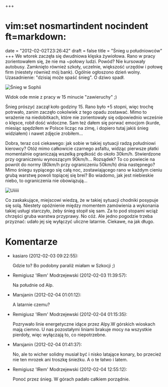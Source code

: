 +++
# vim:set nosmartindent nocindent ft=markdown:
date = "2012-02-02T23:26:42"
draft = false
title = "Śnieg u południowców"
+++
We wtorek zaczęła się dwudniowa klęska żywiołowa. Rano w pracy zorientowałem
się, że nie ma ~połowy ludzi. Powód? Nie kursowały autobusy. Zamknięto również
szkoły, uczelnie, większość urzędów i połowę firm (niestety również mój bank).
Ogólnie ogłoszono dzień wolny. Uzasadnienie: "dzisiaj może spaść śnieg". O
dziwo spadł.

![Śnieg w Sophii](http://pub.lrem.net/2012/02/snieg1.jpg)

Widok ode mnie z pracy w 15 minucie "zawieruchy" ;)

Śnieg prószyć zaczął koło godziny 15. Rano było +5 stopni, więc trochę
potrwało, zanim zaczęło cokolwiek z tego opadu zostawać. Mimo to wrażenie na
niedobitkach, które nie zorientowały się odpowiednio wcześnie o klęsce, robił
dość widoczne. Sam też dałem się porwać emocjom (kurde, miesiąc spędziłem w
Polsce licząc na zimę, i dopiero tutaj jakiś śnieg widziałem) i nawet zdjęcie
zrobiłem...

Dobra, teraz coś ciekawego: jak sobie w takiej sytuacji radzą południowi
kierowcy? Otóż mimo całkowicie czarnego asfaltu, widząc pierwsze płatki
momentalnie ograniczają wszelką prędkość do około 30km/h. Stwierdzone przy
ograniczeniu wynoszącym 90km/h... Rozsądek? To co powiecie na powrót do normy
(80km/h przy ograniczeniu 50km/h) dnia następnego? Mimo śniegu sypiącego się
całą noc, zostawiającego rano w każdym cieniu grubą warstwę powoli topiącej
się brei? Bo wiadomo, jak jest niebieskie niebo, to ograniczenia nie
obowiązują...

![Uiiiii](http://pub.lrem.net/2012/02/snieg2.jpg)

Co zaskakujące, miejscowi wiedzą, że w takiej sytuacji chodniki posypuje się
solą. Niestety opóźnienie między momentem zamówienia a wykonania takiej usługi
starczyło, żeby śnieg stopił się sam. Za to pod stopami wciąż chrzęści gruba
warstwa przyprawy. No cóż. Ale jedno pogodzie trzeba przyznać: udało jej się
wyłączyć uliczne latarnie. Ciekawe, na jak długo.

# Komentarze

* kasiaro (2012-02-03 09:22:55): <p>Gdzie to? Bo podobny paraliż miałam w
  Szkocji ;)</p>
* Remigiusz 'lRem' Modrzejewski (2012-02-03 11:39:57): <p>Na południe od
  Alp.</p>
* Marsjanin (2012-02-04 01:01:12): <p>A latarnie czemu?</p>
* Remigiusz 'lRem' Modrzejewski (2012-02-04 01:15:35): <p>Pozrywało linie
  energetyczne idące przez Alpy.W górskich wioskach mają ciemno. U nas
  pozostałymi liniami brakuje mocy na wszystkie pierdoły, więc wyłączają to, co
  niepotrzebne.</p>
* Marsjanin (2012-02-04 01:41:37): <p>No, ale to wicher solidny musiał być i
  nisko latające konary, bo przecież nie ten mrozek ani troszkę śnieżku. A o te
  łatwo i latem.</p>
* Remigiusz 'lRem' Modrzejewski (2012-02-04 12:55:12): <p>Ponoć przez śnieg. W
  górach padało całkiem porządnie.</p>
